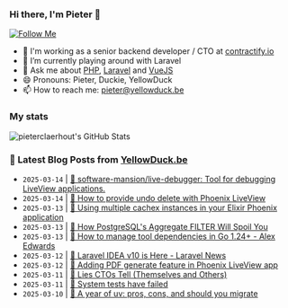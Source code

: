 ### Hi there, I'm Pieter 👋  
[![Follow Me](https://img.shields.io/github/followers/pieterclaerhout?label=Follow&style=social)](https://github.com/pieterclaerhout)

- 🏢 I'm working as a senior backend developer / CTO at [contractify.io](https://contractify.io)
- 🌱 I’m currently playing around with Laravel
- 💬 Ask me about [PHP](https://php.net), [Laravel](http://laravel.com) and [VueJS](https://vuejs.org)
- 😄 Pronouns: Pieter, Duckie, YellowDuck
- 📫 How to reach me: pieter@yellowduck.be

### My stats

![pieterclaerhout's GitHub Stats](https://github-readme-stats.vercel.app/api?username=pieterclaerhout&show_icons=true&count_private=true&line_height=40)

### 📩 Latest Blog Posts from [YellowDuck.be](https://www.yellowduck.be/)
<!-- BLOG-POST-LIST:START -->
- `2025-03-14` | [🔗 software-mansion/live-debugger: Tool for debugging LiveView applications.](https://www.yellowduck.be/posts/github-software-mansion-live-debugger-tool-for-debugging-liveview-applications)  
- `2025-03-14` | [🔗 How to provide undo delete with Phoenix LiveView](https://www.yellowduck.be/posts/how-to-provide-undo-delete-with-phoenix-liveview)  
- `2025-03-13` | [🐥 Using multiple cachex instances in your Elixir Phoenix application](https://www.yellowduck.be/posts/using-multiple-cachex-instances-in-your-elixir-phoenix-application)  
- `2025-03-13` | [🔗 How PostgreSQL&#39;s Aggregate FILTER  Will Spoil You](https://www.yellowduck.be/posts/how-postgresqls-aggregate-filter-will-spoil-you)  
- `2025-03-13` | [🔗 How to manage tool dependencies in Go 1.24+ - Alex Edwards](https://www.yellowduck.be/posts/how-to-manage-tool-dependencies-in-go-1-24-alex-edwards)  
- `2025-03-12` | [🔗 Laravel IDEA v10 is Here - Laravel News](https://www.yellowduck.be/posts/laravel-idea-v10-is-here-laravel-news)  
- `2025-03-12` | [🔗 Adding PDF generate feature in Phoenix LiveView app](https://www.yellowduck.be/posts/adding-pdf-generate-feature-in-phoenix-liveview-app)  
- `2025-03-11` | [🔗 Lies CTOs Tell &lpar;Themselves and Others&rpar;](https://www.yellowduck.be/posts/lies-ctos-tell-themselves-and-others)  
- `2025-03-11` | [🔗 System tests have failed](https://www.yellowduck.be/posts/system-tests-have-failed)  
- `2025-03-10` | [🔗 A year of uv: pros, cons, and should you migrate](https://www.yellowduck.be/posts/a-year-of-uv-pros-cons-and-should-you-migrate)  

<!-- BLOG-POST-LIST:END -->
